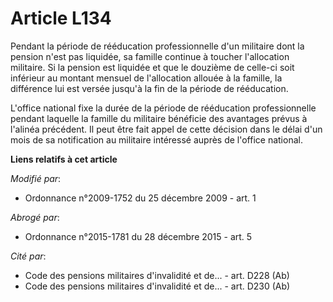 # Article L134

Pendant la période de rééducation professionnelle d'un militaire dont la pension n'est pas liquidée, sa famille continue à
toucher l'allocation militaire. Si la pension est liquidée et que le douzième de celle-ci soit inférieur au montant mensuel
de l'allocation allouée à la famille, la différence lui est versée jusqu'à la fin de la période de rééducation.

L'office national fixe la durée de la période de rééducation professionnelle pendant laquelle la famille du militaire
bénéficie des avantages prévus à l'alinéa précédent. Il peut être fait appel de cette décision dans le délai d'un mois de sa
notification au militaire intéressé auprès de l'office national.

**Liens relatifs à cet article**

_Modifié par_:

  - Ordonnance n°2009-1752 du 25 décembre 2009 - art. 1

_Abrogé par_:

  - Ordonnance n°2015-1781 du 28 décembre 2015 - art. 5

_Cité par_:

  - Code des pensions militaires d'invalidité et de... - art. D228 (Ab)
  - Code des pensions militaires d'invalidité et de... - art. D230 (Ab)
